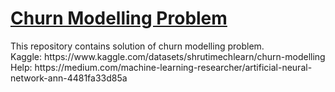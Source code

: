 <h1><u>Churn Modelling Problem</u></h1>
This repository contains solution of churn modelling problem.<br>
Kaggle: https://www.kaggle.com/datasets/shrutimechlearn/churn-modelling<br>
Help: https://medium.com/machine-learning-researcher/artificial-neural-network-ann-4481fa33d85a
